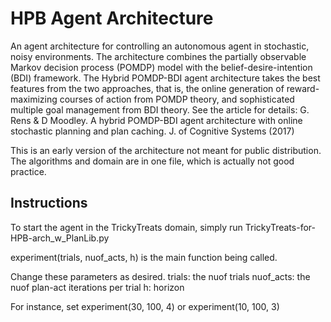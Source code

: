 # HPB Agent Architecture
An agent architecture for controlling an autonomous agent in stochastic, noisy environments.
The architecture combines the partially observable Markov decision process (POMDP) model with the belief-desire-intention (BDI) framework.
The Hybrid POMDP-BDI agent architecture takes the best features from the two approaches, that is,
the online generation of reward- maximizing courses of action from POMDP theory, and sophisticated multiple goal management from BDI theory.
See the article for details: G. Rens &amp; D Moodley. A hybrid POMDP-BDI agent architecture with online stochastic planning and plan caching. J. of Cognitive Systems (2017)

This is an early version of the architecture not meant for public distribution.
The algorithms and domain are in one file, which is actually not good practice.

## Instructions
To start the agent in the TrickyTreats domain, simply run TrickyTreats-for-HPB-arch_w_PlanLib.py

experiment(trials,  nuof_acts,  h) is the main function being called.

Change these parameters as desired.
       trials: the nuof trials
       nuof_acts: the nuof plan-act iterations per trial
       h: horizon
  
For instance, set experiment(30, 100, 4) or experiment(10, 100, 3)
